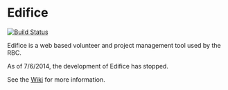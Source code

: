 Edifice
====
[![Build Status](https://secure.travis-ci.org/RBC1B/ROMS.png)](http://travis-ci.org/RBC1B/ROMS)

Edifice is a web based volunteer and project management tool used by the RBC.

As of 7/6/2014, the development of Edifice has stopped.

See the [Wiki](https://github.com/RBC1B/ROMS/wiki) for more information.
